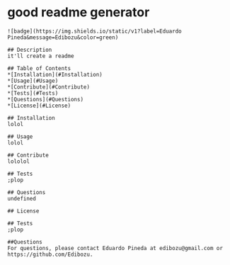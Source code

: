 # good readme generator
    ![badge](https://img.shields.io/static/v1?label=Eduardo Pineda&message=Edibozu&color=green)

    ## Description
    it'll create a readme

    ## Table of Contents
    *[Installation](#Installation)
    *[Usage](#Usage)
    *[Contribute](#Contribute)
    *[Tests](#Tests)
    *[Questions](#Questions)
    *[License](#License)

    ## Installation
    lolol

    ## Usage
    lolol

    ## Contribute
    lololol

    ## Tests
    ;plop

    ## Questions
    undefined

    ## License

    ## Tests
    ;plop

    ##Questions
    For questions, please contact Eduardo Pineda at edibozu@gmail.com or https://github.com/Edibozu.

  